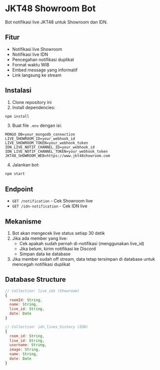 # JKT48 Showroom Bot

Bot notifikasi live JKT48 untuk Showroom dan IDN.

## Fitur

- Notifikasi live Showroom
- Notifikasi live IDN
- Pencegahan notifikasi duplikat
- Format waktu WIB
- Embed message yang informatif
- Link langsung ke stream

## Instalasi

1. Clone repository ini
2. Install dependencies:
```bash
npm install
```

3. Buat file `.env` dengan isi:
```env
MONGO_DB=your_mongodb_connection
LIVE_SHOWROOM_ID=your_webhook_id
LIVE_SHOWROOM_TOKEN=your_webhook_token
IDN_LIVE_NOTIF_CHANNEL_ID=your_webhook_id
IDN_LIVE_NOTIF_CHANNEL_TOKEN=your_webhook_token
JKT48_SHOWROOM_WEB=https://www.jkt48showroom.com
```

4. Jalankan bot:
```bash
npm start
```

## Endpoint

- `GET /notification` - Cek Showroom live
- `GET /idn-notification` - Cek IDN live

## Mekanisme

1. Bot akan mengecek live status setiap 30 detik
2. Jika ada member yang live:
   - Cek apakah sudah pernah di-notifikasi (menggunakan live_id)
   - Jika belum, kirim notifikasi ke Discord
   - Simpan data ke database
3. Jika member sudah off stream, data tetap tersimpan di database untuk mencegah notifikasi duplikat

## Database Structure

```javascript
// Collection: live_ids (Showroom)
{
  roomId: String,
  name: String,
  live_id: String,
  date: Date
}

// Collection: idn_lives_history (IDN)
{
  room_id: String,
  live_id: String,
  username: String,
  image: String,
  name: String,
  date: Date
}
``` 